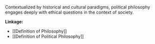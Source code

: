 Contextualized by historical and cultural paradigms, political philosophy engages deeply with ethical questions in the context of society.

**Linkage:**
- [[Definition of Philosophy]]
- [[Definition of Political Philosophy]]